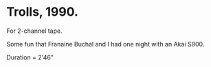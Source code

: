 # Trolls, 1990.

For 2-channel tape.

Some fun that Franaine Buchal and I had one night with an Akai S900.

Duration = 2'46"